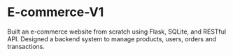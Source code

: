 # E-commerce-V1
Built an e-commerce website from scratch using Flask, SQLite, and RESTful API. Designed a backend system to manage products, users, orders and transactions.
